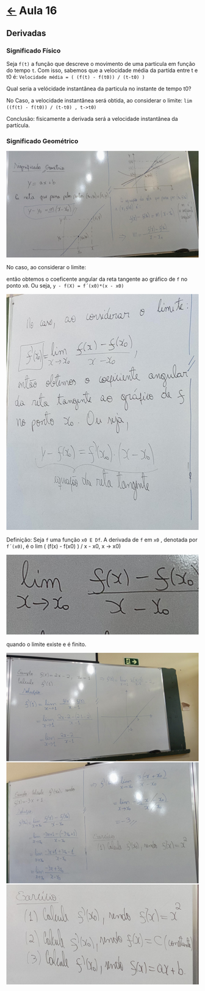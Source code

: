 # [&larr;](../index.md) Aula 16

## Derivadas

### Significado Físico

Seja ``f(t)`` a função que descreve o movimento de uma particula em função do tempo ``t``.
Com isso, sabemos que a velocidade média da partída entre t e t0 é: ``Velocidade média = ( (f(t) - f(t0)) / (t-t0) )``

Qual seria a velócidade instantânea da particula no instante de tempo t0?

No Caso, a velocidade instantânea será obtida, ao considerar o limite: ``lim ((f(t) - f(t0)) / (t-t0) , t->t0)``

Conclusão: fisicamente a derivada será a velocidade instantânea da partícula.

### Significado Geométrico

![Exemplo](../Images/81.jpeg)

No caso, ao considerar o limite:

então obtemos o coeficente angular da reta tangente ao gráfico de `f` no ponto `x0`. Ou seja, `y - f(X) = f´(x0)*(x - x0)`

![Exemplo](../Images/82.jpeg)

Definição: Seja `f` uma função `x0 E Df`. A derivada de `f` em `x0` , denotada por `f´(x0)`, é o lim ( (f(x) - f(x0) ) / x - x0, x -> x0)

![Formula](../Images/83.jpeg)

quando o limite existe e é finito.

![Exemplo](../Images/84.jpeg)
![Exemplo](../Images/85.jpeg)
![Exemplo](../Images/86.jpeg)
